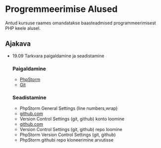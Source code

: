 # Progremmeerimise Alused
Antud kursuse raames omandatakse baasteadmised programmeerimisest PHP keele alusel. 
## Ajakava 
* 19.09 Tarkvara paigaldamine ja seadistamine
    ### Paigaldamine
    * [PhpStorm](https://www.jetbrains.com/phpstorm/?fromMenu)
    * [Git](https://git-scm.com/download/mac)
    ### Seadistamine 
    * PhpStorm General Settings (line numbers,wrap)
    * [github.com](https://github.com)
    * Version Control Settings (git, github) konto loomine
    * [github.com](https://github.com)
    * Version Control Settings (git, github) repo loomine
    * PhpStorm Version Control Settings (git, github)
   * PhpStorm githubi repo kloneerimine arvutisse
    
    